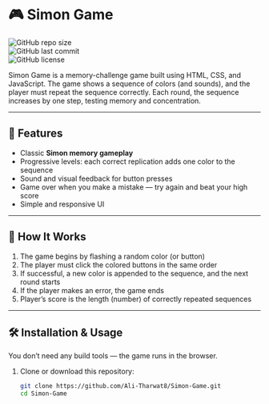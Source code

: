 # 🎮 Simon Game

![GitHub repo size](https://img.shields.io/github/repo-size/Ali-Tharwat8/Simon-Game?color=blue)  
![GitHub last commit](https://img.shields.io/github/last-commit/Ali-Tharwat8/Simon-Game?color=brightgreen)  
![GitHub license](https://img.shields.io/github/license/Ali-Tharwat8/Simon-Game?color=yellow)

Simon Game is a memory-challenge game built using HTML, CSS, and JavaScript. The game shows a sequence of colors (and sounds), and the player must repeat the sequence correctly. Each round, the sequence increases by one step, testing memory and concentration.

---

## 🚀 Features

- Classic **Simon memory gameplay**  
- Progressive levels: each correct replication adds one color to the sequence  
- Sound and visual feedback for button presses  
- Game over when you make a mistake — try again and beat your high score  
- Simple and responsive UI  

---

## 🧩 How It Works

1. The game begins by flashing a random color (or button)  
2. The player must click the colored buttons in the same order  
3. If successful, a new color is appended to the sequence, and the next round starts  
4. If the player makes an error, the game ends  
5. Player’s score is the length (number) of correctly repeated sequences  

---

## 🛠️ Installation & Usage

You don’t need any build tools — the game runs in the browser.

1. Clone or download this repository:

   ```bash
   git clone https://github.com/Ali-Tharwat8/Simon-Game.git
   cd Simon-Game
